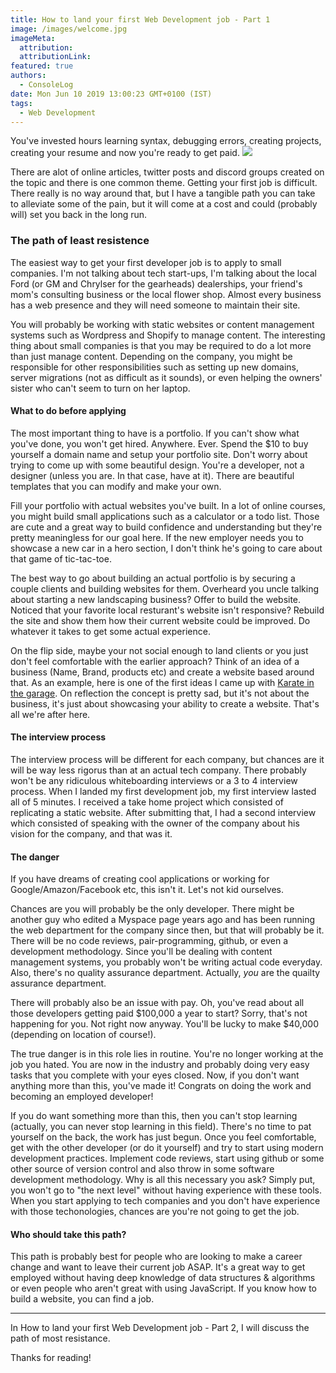 ```yaml
---
title: How to land your first Web Development job - Part 1
image: /images/welcome.jpg
imageMeta:
  attribution:
  attributionLink:
featured: true
authors:
  - ConsoleLog
date: Mon Jun 10 2019 13:00:23 GMT+0100 (IST)
tags:
  - Web Development
---
```


You've invested hours learning syntax, debugging errors, creating projects, creating your resume and now you're ready to get paid. 
![](/images/helpme.gif)


There are alot of online articles, twitter posts and discord groups created on the topic and there is one common theme. Getting your first job is difficult. There really is no way around that, but I have a tangible path you can take to alleviate some of the pain, but it will come at a cost and could (probably will) set you back in the long run.

### The path of least resistence

The easiest way to get your first developer job is to apply to small companies. I'm not talking about tech start-ups, I'm talking about the local Ford (or GM and Chrylser for the gearheads) dealerships, your friend's mom's consulting business or the local flower shop. Almost every business has a web presence and they will need someone to maintain their site.

You will probably be working with static websites or content management systems such as Wordpress and Shopify to manage content. The interesting thing about small companies is that you may be required to do a lot more than just manage content. Depending on the company, you might be responsible for other responsibilities such as setting up new domains, server migrations (not as difficult as it sounds), or even helping the owners' sister who can't seem to turn on her laptop.

#### What to do before applying
The most important thing to have is a portfolio. If you can't show what you've done, you won't get hired. Anywhere. Ever. Spend the $10 to buy yourself a domain name and setup your portfolio site. Don't worry about trying to come up with some beautiful design. You're a developer, not a designer (unless you are. In that case, have at it). There are beautiful templates that you can modify and make your own.

Fill your portfolio with actual websites you've built. In a lot of online courses, you might build small applications such as a calculator or a todo list. Those are cute and a great way to build confidence and understanding but they're pretty meaningless for our goal here. If the new employer needs you to showcase a new car in a hero section, I don't think he's going to care about that game of tic-tac-toe.

The best way to go about building an actual portfolio is by securing a couple clients and building websites for them. Overheard you uncle talking about starting a new landscaping business? Offer to build the website. Noticed that your favorite local resturant's website isn't responsive? Rebuild the site and show them how their current website could be improved. Do whatever it takes to get some actual experience.

On the flip side, maybe your not social enough to land clients or you just don't feel comfortable with the earlier approach? Think of an idea of a business (Name, Brand, products etc) and create a website based around that. As an example, here is one of the first ideas I came up with [Karate in the garage](https://flamboyant-lovelace-10ee72.netlify.com/). On reflection the concept is pretty sad, but it's not about the business, it's just about showcasing your ability to create a website. That's all we're after here.



#### The interview process
The interview process will be different for each company, but chances are it will be way less rigorus than at an actual tech company. There probably won't be any ridiculous whiteboarding interviews or a 3 to 4 interview process. When I landed my first development job, my first interview lasted all of 5 minutes. I received a take home project which consisted of replicating a static website. After submitting that, I had a second interview which consisted of speaking with the owner of the company about his vision for the company, and that was it.


#### The danger
If you have dreams of creating cool applications or working for Google/Amazon/Facebook etc, this isn't it. Let's not kid ourselves. 

Chances are you will probably be the only developer. There might be another guy who edited a Myspace page years ago and has been running the web department for the company since then, but that will probably be it. There will be no code reviews, pair-programming, github, or even a development methodology. Since you'll be dealing with content management systems, you probably won't be writing actual code everyday. Also, there's no quality assurance department. Actually, *you* are the quailty assurance department.

There will probably also be an issue with pay. Oh, you've read about all those developers getting paid $100,000 a year to start? Sorry, that's not happening for you. Not right now anyway. You'll be lucky to make $40,000 (depending on location of course!).

The true danger is in this role lies in routine. You're no longer working at the job you hated. You are now in the industry and probably doing very easy tasks that you complete with your eyes closed. Now, if you don't want anything more than this, you've made it! Congrats on doing the work and becoming an employed developer! 

If you do want something more than this, then you can't stop learning (actually, you can never stop learning in this field). There's no time to pat yourself on the back, the work has just begun. Once you feel comfortable, get with the other developer (or do it yourself) and try to start using modern development practices. Implement code reviews, start using github or some other source of version control and also throw in some software development methodology. Why is all this necessary you ask? Simply put, you won't go to "the next level" without having experience with these tools. When you start applying to tech companies and you don't have experience with those techonologies, chances are you're not going to get the job. 


#### Who should take this path?
This path is probably best for people who are looking to make a career change and want to leave their current job ASAP. It's a great way to get employed without having deep knowledge of data structures & algorithms or even people who aren't great with using JavaScript. If you know how to build a website, you can find a job.


---

In How to land your first Web Development job - Part 2, I will discuss the path of most resistance.

Thanks for reading!

